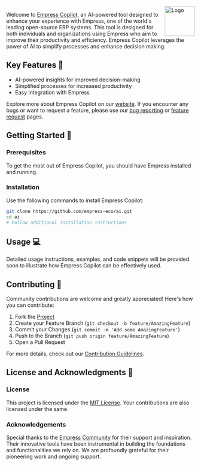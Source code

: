 <img align="right" src="https://grow.empress.eco/uploads/default/original/2X/1/1f1e1044d3864269d2a613577edb9763890422ab.png" alt="Logo" width="80" height="80">

Welcome to [Empress Copilot](https://empress.eco/), an AI-powered tool designed to enhance your experience with Empress, one of the world's leading open-source ERP systems. This tool is designed for both individuals and organizations using Empress who aim to improve their productivity and efficiency. Empress Copilot leverages the power of AI to simplify processes and enhance decision making.

## Key Features :star2:
- AI-powered insights for improved decision-making
- Simplified processes for increased productivity
- Easy integration with Empress

Explore more about Empress Copilot on our [website](https://empress.eco/). If you encounter any bugs or want to request a feature, please use our [bug reporting](https://github.com/empress-eco/ai/issues) or [feature request](https://github.com/empress-eco/ai/issues) pages.

## Getting Started :rocket:

### Prerequisites
To get the most out of Empress Copilot, you should have Empress installed and running.

### Installation
Use the following commands to install Empress Copilot:

```sh
git clone https://github.com/empress-eco/ai.git
cd ai
# Follow additional installation instructions
```

## Usage :computer:
Detailed usage instructions, examples, and code snippets will be provided soon to illustrate how Empress Copilot can be effectively used.

## Contributing :handshake:
Community contributions are welcome and greatly appreciated! Here's how you can contribute:

1. Fork the [Project](https://github.com/empress-eco/ai)
2. Create your Feature Branch (`git checkout -b feature/AmazingFeature`)
3. Commit your Changes (`git commit -m 'Add some AmazingFeature'`)
4. Push to the Branch (`git push origin feature/AmazingFeature`)
5. Open a Pull Request

For more details, check out our [Contribution Guidelines](https://github.com/empress-eco/ai/blob/main/CONTRIBUTING.md).

## License and Acknowledgments :scroll:

### License
This project is licensed under the [MIT License](https://github.com/empress-eco/ai/blob/main/LICENSE). Your contributions are also licensed under the same.

### Acknowledgements
Special thanks to the [Empress Community](https://Empress.io/) for their support and inspiration. Their innovative tools have been instrumental in building the foundations and functionalities we rely on. We are profoundly grateful for their pioneering work and ongoing support.